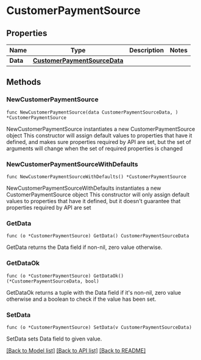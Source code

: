 # CustomerPaymentSource

## Properties

Name | Type | Description | Notes
------------ | ------------- | ------------- | -------------
**Data** | [**CustomerPaymentSourceData**](CustomerPaymentSourceData.md) |  | 

## Methods

### NewCustomerPaymentSource

`func NewCustomerPaymentSource(data CustomerPaymentSourceData, ) *CustomerPaymentSource`

NewCustomerPaymentSource instantiates a new CustomerPaymentSource object
This constructor will assign default values to properties that have it defined,
and makes sure properties required by API are set, but the set of arguments
will change when the set of required properties is changed

### NewCustomerPaymentSourceWithDefaults

`func NewCustomerPaymentSourceWithDefaults() *CustomerPaymentSource`

NewCustomerPaymentSourceWithDefaults instantiates a new CustomerPaymentSource object
This constructor will only assign default values to properties that have it defined,
but it doesn't guarantee that properties required by API are set

### GetData

`func (o *CustomerPaymentSource) GetData() CustomerPaymentSourceData`

GetData returns the Data field if non-nil, zero value otherwise.

### GetDataOk

`func (o *CustomerPaymentSource) GetDataOk() (*CustomerPaymentSourceData, bool)`

GetDataOk returns a tuple with the Data field if it's non-nil, zero value otherwise
and a boolean to check if the value has been set.

### SetData

`func (o *CustomerPaymentSource) SetData(v CustomerPaymentSourceData)`

SetData sets Data field to given value.



[[Back to Model list]](../README.md#documentation-for-models) [[Back to API list]](../README.md#documentation-for-api-endpoints) [[Back to README]](../README.md)


